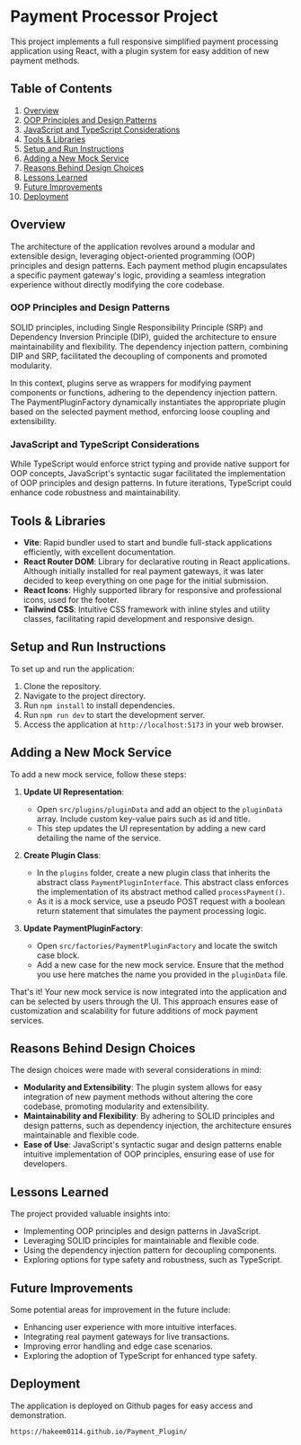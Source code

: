 # Payment Processor Project

This project implements a full responsive simplified payment processing application using React, with a plugin system for easy addition of new payment methods.

## Table of Contents
1. [Overview](#overview)
2. [OOP Principles and Design Patterns](#oop-principles-and-design-patterns)
3. [JavaScript and TypeScript Considerations](#javascript-and-typescript-considerations)
4. [Tools & Libraries](#tools--libraries)
5. [Setup and Run Instructions](#setup-and-run-instructions)
6. [Adding a New Mock Service](#adding-a-new-mock-service)
7. [Reasons Behind Design Choices](#reasons-behind-design-choices)
8. [Lessons Learned](#lessons-learned)
9. [Future Improvements](#future-improvements)
10. [Deployment](#deployment)

## Overview

The architecture of the application revolves around a modular and extensible design, leveraging object-oriented programming (OOP) principles and design patterns. Each payment method plugin encapsulates a specific payment gateway's logic, providing a seamless integration experience without directly modifying the core codebase.

### OOP Principles and Design Patterns

SOLID principles, including Single Responsibility Principle (SRP) and Dependency Inversion Principle (DIP), guided the architecture to ensure maintainability and flexibility. The dependency injection pattern, combining DIP and SRP, facilitated the decoupling of components and promoted modularity.

In this context, plugins serve as wrappers for modifying payment components or functions, adhering to the dependency injection pattern. The PaymentPluginFactory dynamically instantiates the appropriate plugin based on the selected payment method, enforcing loose coupling and extensibility.

### JavaScript and TypeScript Considerations

While TypeScript would enforce strict typing and provide native support for OOP concepts, JavaScript's syntactic sugar facilitated the implementation of OOP principles and design patterns. In future iterations, TypeScript could enhance code robustness and maintainability.

## Tools & Libraries

- **Vite**: Rapid bundler used to start and bundle full-stack applications efficiently, with excellent documentation.
- **React Router DOM**: Library for declarative routing in React applications. Although initially installed for real payment gateways, it was later decided to keep everything on one page for the initial submission.
- **React Icons**: Highly supported library for responsive and professional icons, used for the footer.
- **Tailwind CSS**: Intuitive CSS framework with inline styles and utility classes, facilitating rapid development and responsive design.


## Setup and Run Instructions

To set up and run the application:

1. Clone the repository.
2. Navigate to the project directory.
3. Run `npm install` to install dependencies.
4. Run `npm run dev` to start the development server.
5. Access the application at `http://localhost:5173` in your web browser.

## Adding a New Mock Service

To add a new mock service, follow these steps:

1. **Update UI Representation**: 
   - Open `src/plugins/pluginData` and add an object to the `pluginData` array. Include custom key-value pairs such as id and title.
   - This step updates the UI representation by adding a new card detailing the name of the service.

2. **Create Plugin Class**:
   - In the `plugins` folder, create a new plugin class that inherits the abstract class `PaymentPluginInterface`. This abstract class enforces the implementation of its abstract method called `processPayment()`.
   - As it is a mock service, use a pseudo POST request with a boolean return statement that simulates the payment processing logic.

3. **Update PaymentPluginFactory**:
   - Open `src/factories/PaymentPluginFactory` and locate the switch case block.
   - Add a new case for the new mock service. Ensure that the method you use here matches the name you provided in the `pluginData` file.

That's it! Your new mock service is now integrated into the application and can be selected by users through the UI. This approach ensures ease of customization and scalability for future additions of mock payment services.

## Reasons Behind Design Choices

The design choices were made with several considerations in mind:

- **Modularity and Extensibility**: The plugin system allows for easy integration of new payment methods without altering the core codebase, promoting modularity and extensibility.
- **Maintainability and Flexibility**: By adhering to SOLID principles and design patterns, such as dependency injection, the architecture ensures maintainable and flexible code.
- **Ease of Use**: JavaScript's syntactic sugar and design patterns enable intuitive implementation of OOP principles, ensuring ease of use for developers.

## Lessons Learned

The project provided valuable insights into:

- Implementing OOP principles and design patterns in JavaScript.
- Leveraging SOLID principles for maintainable and flexible code.
- Using the dependency injection pattern for decoupling components.
- Exploring options for type safety and robustness, such as TypeScript.

## Future Improvements

Some potential areas for improvement in the future include:

- Enhancing user experience with more intuitive interfaces.
- Integrating real payment gateways for live transactions.
- Improving error handling and edge case scenarios.
- Exploring the adoption of TypeScript for enhanced type safety.

## Deployment

The application is deployed on Github pages for easy access and demonstration.

```
https://hakeem0114.github.io/Payment_Plugin/
```
